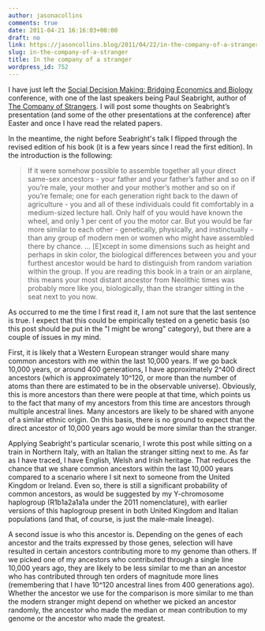 ```yaml
---
author: jasonacollins
comments: true
date: 2011-04-21 16:16:03+00:00
draft: no
link: https://jasoncollins.blog/2011/04/22/in-the-company-of-a-stranger/
slug: in-the-company-of-a-stranger
title: In the company of a stranger
wordpress_id: 752
---
```


I have just left the [Social Decision Making: Bridging Economics and Biology](https://jasoncollins.blog/2011/04/social-decision-making-bridging-economics-and-biology/) conference, with one of the last speakers being Paul Seabright, author of [The Company of Strangers](http://press.princeton.edu/titles/9169.html). I will post some thoughts on Seabright’s presentation (and some of the other presentations at the conference) after Easter and once I have read the related papers.

In the meantime, the night before Seabright's talk I flipped through the revised edition of his book (it is a few years since I read the first edition). In the introduction is the following:


<blockquote>If it were somehow possible to assemble together all your direct same-sex ancestors - your father and your father’s father and so on if you’re male, your mother and your mother’s mother and so on if you’re female; one for each generation right back to the dawn of agriculture - you and all of these individuals could fit comfortably in a medium-sized lecture hall. Only half of you would have known the wheel, and only 1 per cent of you the motor car. But you would be far more similar to each other - genetically, physically, and instinctually - than any group of modern men or women who might have assembled there by chance. … [E]xcept in some dimensions such as height and perhaps in skin color, the biological differences between you and your furthest ancestor would be hard to distinguish from random variation within the group. If you are reading this book in a train or an airplane, this means your most distant ancestor from Neolithic times was probably more like you, biologically, than the stranger sitting in the seat next to you now.</blockquote>


As occurred to me the time I first read it, I am not sure that the last sentence is true. I expect that this could be empirically tested on a genetic basis (so this post should be put in the "I might be wrong" category), but there are a couple of issues in my mind.

First, it is likely that a Western European stranger would share many common ancestors with me within the last 10,000 years. If we go back 10,000 years, or around 400 generations, I have approximately 2^400 direct ancestors (which is approximately 10^120, or more than the number of atoms than there are estimated to be in the observable universe). Obviously, this is more ancestors than there were people at that time, which points us to the fact that many of my ancestors from this time are ancestors through multiple ancestral lines. Many ancestors are likely to be shared with anyone of a similar ethnic origin. On this basis, there is no ground to expect that the direct ancestor of 10,000 years ago would be more similar than the stranger.

Applying Seabright's particular scenario, I wrote this post while sitting on a train in Northern Italy, with an Italian the stranger sitting next to me. As far as I have traced, I have English, Welsh and Irish heritage. That reduces the chance that we share common ancestors within the last 10,000 years compared to a scenario where I sit next to someone from the United Kingdom or Ireland. Even so, there is still a significant probability of common ancestors, as would be suggested by my Y-chromosome haplogroup (R1b1a2a1a1a under the 2011 nomenclature), with earlier versions of this haplogroup present in both United Kingdom and Italian populations (and that, of course, is just the male-male lineage).

A second issue is who this ancestor is. Depending on the genes of each ancestor and the traits expressed by those genes, selection will have resulted in certain ancestors contributing more to my genome than others. If we picked one of my ancestors who contributed through a single line 10,000 years ago, they are likely to be less similar to me than an ancestor who has contributed through ten orders of magnitude more lines (remembering that I have 10^120 ancestral lines from 400 generations ago). Whether the ancestor we use for the comparison is more similar to me than the modern stranger might depend on whether we picked an ancestor randomly, the ancestor who made the median or mean contribution to my genome or the ancestor who made the greatest.
